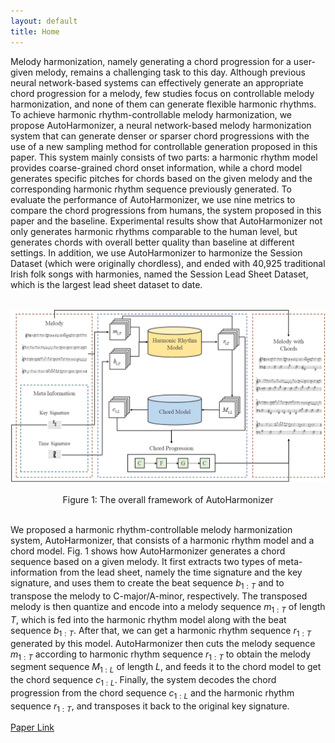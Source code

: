 ```yaml
---
layout: default
title: Home
---
```


<script src="https://cdn.mathjax.org/mathjax/latest/MathJax.js?config=TeX-AMS-MML_HTMLorMML" type="text/javascript"></script>
<script type="text/x-mathjax-config">
    MathJax.Hub.Config({
        tex2jax: {
        skipTags: ['script', 'noscript', 'style', 'textarea', 'pre'],
        inlineMath: [['$','$']]
        }
    });
</script>

Melody harmonization, namely generating a chord progression for a user-given melody, remains a challenging task to this day. Although previous neural network-based systems can effectively generate an appropriate chord progression for a melody, few studies focus on controllable melody harmonization, and none of them can generate flexible harmonic rhythms. To achieve harmonic rhythm-controllable melody harmonization, we propose AutoHarmonizer, a neural network-based melody harmonization system that can generate denser or sparser chord progressions with the use of a new sampling method for controllable generation proposed in this paper. This system mainly consists of two parts: a harmonic rhythm model provides coarse-grained chord onset information, while a chord model generates specific pitches for chords based on the given melody and the corresponding harmonic rhythm sequence previously generated. To evaluate the performance of AutoHarmonizer, we use nine metrics to compare the chord progressions from humans, the system proposed in this paper and the baseline. Experimental results show that AutoHarmonizer not only generates harmonic rhythms comparable to the human level, but generates chords with overall better quality than baseline at different settings. In addition, we use AutoHarmonizer to harmonize the Session Dataset (which were originally chordless), and ended with 40,925 traditional Irish folk songs with harmonies, named the Session Lead Sheet Dataset, which is the largest lead sheet dataset to date.

<br>
<center><img src="figs/fig1.png" alt="overall_model"></center>
<br>
<center>Figure 1: The overall framework of AutoHarmonizer</center>
<br>

We proposed a harmonic rhythm-controllable melody harmonization system, AutoHarmonizer, that consists of a harmonic rhythm model and a chord model. Fig. 1 shows how AutoHarmonizer generates a chord sequence based on a given melody. It first extracts two types of meta-information from the lead sheet, namely the time signature and the key signature, and uses them to create the beat sequence $b_{1:T}$ and to transpose the melody to C-major/A-minor, respectively. The transposed melody is then quantize and encode into a melody sequence $m_{1:T}$ of length $T$, which is fed into the harmonic rhythm model along with the beat sequence $b_{1:T}$. After that, we can get a harmonic rhythm sequence $r_{1:T}$ generated by this model. AutoHarmonizer then cuts the melody sequence $m_{1:T}$ according to harmonic rhythm sequence $r_{1:T}$ to obtain the melody segment sequence $M_{1:L}$ of length $L$, and feeds it to the chord model to get the chord sequence $c_{1:L}$. Finally, the system decodes the chord progression from the chord sequence $c_{1:L}$ and the harmonic rhythm sequence $r_{1:T}$, and transposes it back to the original key signature.

[Paper Link](https://www.baidu.com)
